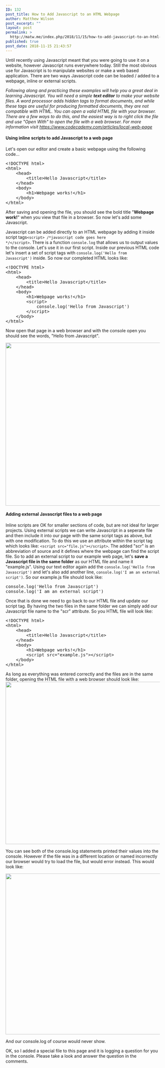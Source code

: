 ```yaml
---
ID: 132
post_title: How to Add Javascript to an HTML Webpage
author: Matthew Wilson
post_excerpt: ""
layout: post
permalink: >
  http://matw.me/index.php/2018/11/15/how-to-add-javascript-to-an-html-webpage/
published: true
post_date: 2018-11-15 21:43:57
---
```

Until recently using Javascript meant that you were going to use it on a website, however Javascript runs everywhere today. Still the most obvious use for Javascript is to manipulate websites or make a web based application. There are two ways Javascript code can be loaded / added to a webpage, inline or external scripts.

<em>Following along and practicing these examples will help you a great deal in learning Javascript. You will need a simple <strong>text editor</strong> to make your website files. A word processor adds hidden tags to format documents, and while these tags are useful for producing formatted documents, they are not compatible with HTML. You can open a valid HTML file with your browser. There are a few ways to do this, and the easiest way is to right click the file and use "Open With" to open the file with a web browser. For more information visit https://www.codecademy.com/articles/local-web-page</em>
<h4>Using inline scripts to add Javascript to a web page</h4>
Let's open our editor and create a basic webpage using the following code...
<pre>&lt;!DOCTYPE html&gt;
&lt;html&gt;
    &lt;head&gt;
        &lt;title&gt;Hello Javascript&lt;/title&gt;
    &lt;/head&gt;
    &lt;body&gt;
        &lt;h1&gt;Webpage works!&lt;/h1&gt;
    &lt;/body&gt;
&lt;/html&gt;</pre>
After saving and opening the file, you should see the bold title "<strong>Webpage work!</strong>" when you view that file in a browser. So now let's add some Javascript.

Javascript can be added directly to an HTML webpage by adding it inside script tags<code>&lt;script&gt; /*javascript code goes here */</code><code>&lt;/script&gt;</code>. There is a function <code>console.log</code> that allows us to output values to the console. Let's use it in our first script. Inside our previous HTML code let's insert a set of script tags with <code>console.log('Hello from Javascript')</code> inside. So now our completed HTML looks like:
<pre>&lt;!DOCTYPE html&gt;
&lt;html&gt;
    &lt;head&gt;
        &lt;title&gt;Hello Javascript&lt;/title&gt;
    &lt;/head&gt;
    &lt;body&gt;
        &lt;h1&gt;Webpage works!&lt;/h1&gt;
        &lt;script&gt;
            console.log('Hello from Javascript')
        &lt;/script&gt;
    &lt;/body&gt;
&lt;/html&gt;</pre>
Now open that page in a web browser and with the console open you should see the words, "Hello from Javascript".

<img class="alignnone size-full wp-image-157" src="http://matw.me/wp-content/uploads/2018/11/add-script-inline.png" alt="" width="601" height="532" />
<h4>Adding external Javascript files to a web page</h4>
Inline scripts are OK for smaller sections of code, but are not ideal for larger projects. Using external scripts we can write Javascript in a seperate file and then include it into our page with the same script tags as above, but with one modification. To do this we use an attribute within the script tag which looks like: <code>&lt;script src="file.js"&gt;&lt;/script&gt;</code>. The added "scr" is an abbreviation of source and it defines where the webpage can find the script file. So to add an external script to our example web page, let's <strong>save a Javascript file in the same folder</strong> as our HTML file and name it "example.js". Using our text editor again add the <code>console.log('Hello from Javascript')</code> and let's also add another line, <code>console.log('I am an external script')</code>. So our example.js file should look like:
<pre>console.log('Hello from Javascript')
console.log('I am an external script')
</pre>
Once that is done we need to go back to our HTML file and update our script tag. By having the two files in the same folder we can simply add our Javascript file name to the "scr" attribute. So you HTML file will look like:
<pre>&lt;!DOCTYPE html&gt;
&lt;html&gt;
    &lt;head&gt;
        &lt;title&gt;Hello Javascript&lt;/title&gt;
    &lt;/head&gt;
    &lt;body&gt;
        &lt;h1&gt;Webpage works!&lt;/h1&gt;
        &lt;script src="example.js"&gt;&lt;/script&gt;
    &lt;/body&gt;
&lt;/html&gt;</pre>
As long as everything was entered correctly and the files are in the same folder, opening the HTML file with a web browser should look like:

<img class="alignnone size-full wp-image-159" src="http://matw.me/wp-content/uploads/2018/11/external-1.png" alt="" width="601" height="530" />

You can see both of the console.log statements printed their values into the console. However if the file was in a different location or named incorrectly our browser would try to load the file, but would error instead. This would look like:

<img class="alignnone size-full wp-image-160" src="http://matw.me/wp-content/uploads/2018/11/404external.png" alt="" width="597" height="525" />

And our console.log of course would never show.

OK, so I added a special file to this page and it is logging a question for you in the console. Please take a look and answer the question in the comments.